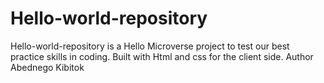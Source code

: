 # Hello-world-repository
Hello-world-repository is a Hello Microverse project to test our best practice skills in coding.
Built with Html and css for the client side.
Author Abednego Kibitok
